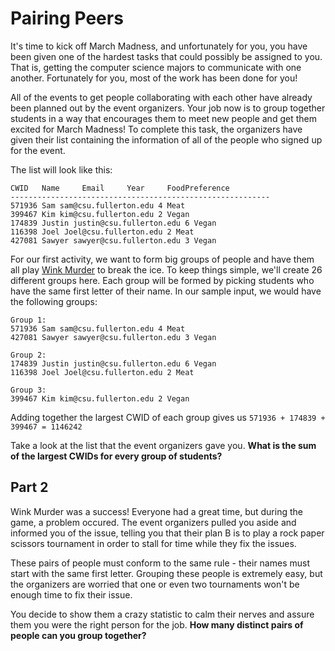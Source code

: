 # Pairing Peers

It's time to kick off March Madness, and unfortunately 
for you, you have been given one of the hardest tasks 
that could possibly be assigned to you. That is,
getting the computer science majors to communicate 
with one another. Fortunately for you, most of the work
has been done for you! 

All of the events to get people collaborating with each
other have already been planned out by the event organizers.
Your job now is to group together students in a way that 
encourages them to meet new people and get them excited
for March Madness! To complete this task, the organizers
have given their list containing the information of
all of the people who signed up for the event.

The list will look like this:
```
CWID   Name     Email     Year     FoodPreference
----------------------------------------------------------
571936 Sam sam@csu.fullerton.edu 4 Meat
399467 Kim kim@csu.fullerton.edu 2 Vegan
174839 Justin justin@csu.fullerton.edu 6 Vegan
116398 Joel Joel@csu.fullerton.edu 2 Meat
427081 Sawyer sawyer@csu.fullerton.edu 3 Vegan
```

For our first activity, we want to form big groups of people
and have them all play [Wink Murder](https://en.wikipedia.org/wiki/Wink_murder) 
to break the ice. To keep things simple, we'll create 26 different groups here. Each group will be formed
by picking students who have the same first letter of their name.
In our sample input, we would have the following groups:
```
Group 1:
571936 Sam sam@csu.fullerton.edu 4 Meat
427081 Sawyer sawyer@csu.fullerton.edu 3 Vegan

Group 2:
174839 Justin justin@csu.fullerton.edu 6 Vegan
116398 Joel Joel@csu.fullerton.edu 2 Meat

Group 3:
399467 Kim kim@csu.fullerton.edu 2 Vegan
```
Adding together the largest CWID of each group gives us `571936 + 174839 + 399467 = 1146242`

Take a look at the list that the event organizers gave you. 
**What is the sum of the largest CWIDs for every group of students?**

## Part 2

Wink Murder was a success! Everyone had a great time,
but during the game, a problem occured. The event organizers
pulled you aside and informed you of the issue, telling you
that their plan B is to play a rock paper scissors tournament
in order to stall for time while they fix the issues. 

These pairs
of people must conform to the same rule - their names must start
with the same first letter. Grouping these people is extremely easy,
but the organizers are worried that one or even two tournaments won't 
be enough time to fix their issue.

You decide to show them a crazy statistic to calm
their nerves and assure them you were the right person
for the job. **How many distinct pairs of people can 
you group together?**

<!---
Notes for input creation:
- Every group should be an even number
- Names are 3-12 letters
- Emails are name@csu.fullerton.edu
- Food Preferences are either Vegan or Meat
- Year is 1-6
- No CWID should be repeated
- Every group should have min 8 people
-->
